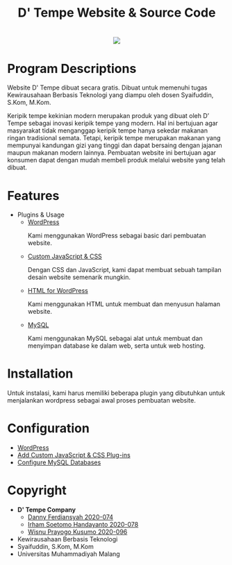 <h1 align="center">
D' Tempe Website & Source Code
<h1 align="center">
    <img src="https://media.discordapp.net/attachments/762858115182886945/937983482733400104/IMG-20220131-WA0127.jpg">
</h1>

<h1><b>Program Descriptions</b></h1>

<p>Website D' Tempe dibuat secara gratis. Dibuat untuk memenuhi tugas Kewirausahaan Berbasis
Teknologi yang diampu oleh dosen Syaifuddin, S.Kom, M.Kom.

Keripik tempe kekinian modern merupakan produk yang dibuat oleh D’ Tempe sebagai inovasi keripik tempe yang modern. Hal ini bertujuan agar masyarakat tidak menganggap keripik tempe hanya sekedar makanan ringan tradisional semata. Tetapi, keripik tempe merupakan makanan yang mempunyai kandungan gizi yang tinggi dan dapat bersaing dengan jajanan maupun makanan modern lainnya. Pembuatan website ini bertujuan agar konsumen dapat dengan mudah membeli produk melalui website yang telah dibuat.</p>

<h1><b>Features</b></h1>
        
- Plugins & Usage
    - [WordPress](https://wordpress.org/)
        <p>Kami menggunakan WordPress sebagai basic dari pembuatan website.</p>
    - [Custom JavaScript & CSS](https://www.niagahoster.co.id/blog/custom-javascript-dan-css-di-wordpress/)
        <p>Dengan CSS dan JavaScript, kami dapat membuat sebuah tampilan desain website semenarik mungkin.</p>
    - [HTML for WordPress](https://wpbuffs.com/edit-source-code-in-wordpress/)
        <p>Kami menggunakan HTML untuk membuat dan menyusun halaman website.</p>
    - [MySQL](https://www.wpbeginner.com/glossary/mysql/#:~:text=WordPress%20requires%20MySQL%20to%20store,web%20applications%20such%20as%20WordPress.)
        <p>Kami menggunakan MySQL sebagai alat untuk membuat dan menyimpan database ke dalam web, serta untuk web hosting.</p>
    
<h1><b>Installation</h1></b>
Untuk instalasi, kami harus memiliki beberapa plugin yang dibutuhkan untuk menjalankan wordpress sebagai awal proses pembuatan website.
    
<h1><b>Configuration</h1></b>

- [WordPress](https://blog.hubspot.com/marketing/wordpress-website)
- [Add Custom JavaScript & CSS Plug-ins](https://blog.hubspot.com/marketing/wordpress-website)
- [Configure MySQL Databases](https://www.wpbeginner.com/beginners-guide/beginners-guide-to-wordpress-database-management-with-phpmyadmin/)
    
<h1><b>Copyright</b></h1>
    
- <b>D' Tempe Company</b>
    - [Danny Ferdiansyah 2020-074](https://lms.umm.ac.id/user/view.php?id=3109&course=28189)
    - [Irham Soetomo Handayanto 2020-078](https://github.com/R34Hunter)
    - [Wisnu Prayogo Kusumo 2020-096](https://lms.umm.ac.id/user/view.php?id=3175&course=28189)
- Kewirausahaan Berbasis Teknologi
- Syaifuddin, S.Kom, M.Kom
- Universitas Muhammadiyah Malang
